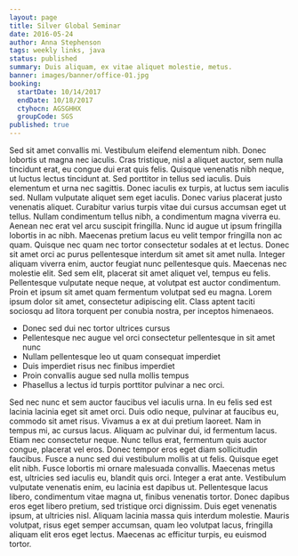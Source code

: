 ```yaml
---
layout: page
title: Silver Global Seminar
date: 2016-05-24
author: Anna Stephenson
tags: weekly links, java
status: published
summary: Duis aliquam, ex vitae aliquet molestie, metus.
banner: images/banner/office-01.jpg
booking:
  startDate: 10/14/2017
  endDate: 10/18/2017
  ctyhocn: AGSGHHX
  groupCode: SGS
published: true
---
```

Sed sit amet convallis mi. Vestibulum eleifend elementum nibh. Donec lobortis ut magna nec iaculis. Cras tristique, nisl a aliquet auctor, sem nulla tincidunt erat, eu congue dui erat quis felis. Quisque venenatis nibh neque, ut luctus lectus tincidunt at. Sed porttitor in tellus sed iaculis. Duis elementum et urna nec sagittis. Donec iaculis ex turpis, at luctus sem iaculis sed. Nullam vulputate aliquet sem eget iaculis. Donec varius placerat justo venenatis aliquet. Curabitur varius turpis vitae dui cursus accumsan eget ut tellus.
Nullam condimentum tellus nibh, a condimentum magna viverra eu. Aenean nec erat vel arcu suscipit fringilla. Nunc id augue ut ipsum fringilla lobortis in ac nibh. Maecenas pretium lacus eu velit tempor fringilla non ac quam. Quisque nec quam nec tortor consectetur sodales at et lectus. Donec sit amet orci ac purus pellentesque interdum sit amet sit amet nulla. Integer aliquam viverra enim, auctor feugiat nunc pellentesque quis. Maecenas nec molestie elit. Sed sem elit, placerat sit amet aliquet vel, tempus eu felis. Pellentesque vulputate neque neque, at volutpat est auctor condimentum. Proin et ipsum sit amet quam fermentum volutpat sed eu magna. Lorem ipsum dolor sit amet, consectetur adipiscing elit. Class aptent taciti sociosqu ad litora torquent per conubia nostra, per inceptos himenaeos.

* Donec sed dui nec tortor ultrices cursus
* Pellentesque nec augue vel orci consectetur pellentesque in sit amet nunc
* Nullam pellentesque leo ut quam consequat imperdiet
* Duis imperdiet risus nec finibus imperdiet
* Proin convallis augue sed nulla mollis tempus
* Phasellus a lectus id turpis porttitor pulvinar a nec orci.

Sed nec nunc et sem auctor faucibus vel iaculis urna. In eu felis sed est lacinia lacinia eget sit amet orci. Duis odio neque, pulvinar at faucibus eu, commodo sit amet risus. Vivamus a ex at dui pretium laoreet. Nam in tempus mi, ac cursus lacus. Aliquam ac pulvinar dui, id fermentum lacus. Etiam nec consectetur neque. Nunc tellus erat, fermentum quis auctor congue, placerat vel eros. Donec tempor eros eget diam sollicitudin faucibus. Fusce a nunc sed dui vestibulum mollis at ut felis. Quisque eget elit nibh. Fusce lobortis mi ornare malesuada convallis. Maecenas metus est, ultricies sed iaculis eu, blandit quis orci.
Integer a erat ante. Vestibulum vulputate venenatis enim, eu lacinia est dapibus ut. Pellentesque lacus libero, condimentum vitae magna ut, finibus venenatis tortor. Donec dapibus eros eget libero pretium, sed tristique orci dignissim. Duis eget venenatis ipsum, at ultricies nisl. Aliquam lacinia massa quis interdum molestie. Mauris volutpat, risus eget semper accumsan, quam leo volutpat lacus, fringilla aliquam elit eros eget lectus. Maecenas ac efficitur turpis, eu euismod tortor.
